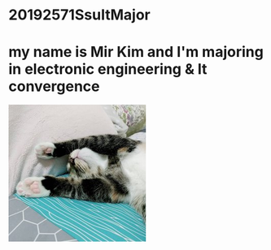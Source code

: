 # 20192571SsuItMajor
# my name is Mir Kim and I'm majoring in electronic engineering & It convergence
![pine](image\pine.jpg)
